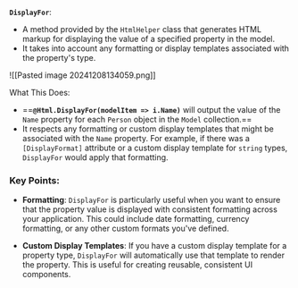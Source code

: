 **`DisplayFor`**:

- A method provided by the `HtmlHelper` class that generates HTML markup for displaying the value of a specified property in the model.
- It takes into account any formatting or display templates associated with the property's type.


![[Pasted image 20241208134059.png]]

 What This Does:

- ==**`@Html.DisplayFor(modelItem => i.Name)`** will output the value of the `Name` property for each `Person` object in the `Model` collection.==
- It respects any formatting or custom display templates that might be associated with the `Name` property. For example, if there was a `[DisplayFormat]` attribute or a custom display template for `string` types, `DisplayFor` would apply that formatting.

### Key Points:

- **Formatting**: `DisplayFor` is particularly useful when you want to ensure that the property value is displayed with consistent formatting across your application. This could include date formatting, currency formatting, or any other custom formats you've defined.
    
- **Custom Display Templates**: If you have a custom display template for a property type, `DisplayFor` will automatically use that template to render the property. This is useful for creating reusable, consistent UI components.
